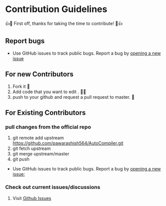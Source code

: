 # Contribution Guidelines

<!-- ----- -->
👍🎉 First off, thanks for taking the time to contribute! 🎉👍


## Report bugs

- Use GitHub issues to track public bugs. Report a bug by [opening a new issue](https://github.com/pawarashish564/AutoCompiler/issues/new) 

## For new Contributors 

1. Fork it 🍴 
2. Add code that you want to edit . 👨‍💻 
3. push to your github and request a pull request to master. 🙋

## For Existing Contributors 

### pull changes from the official repo

1. git remote add upstream https://github.com/pawarashish564/AutoCompiler.git
2. git fetch upstream
3. git merge upstream/master
4. git push

- Use GitHub issues to track public bugs. Report a bug by [opening a new issue](https://github.com/pawarashish564/AutoCompiler/issues/new);

### Check out current issues/discussions

1. Visit [Github Issues](https://github.com/pawarashish564/AutoCompiler/issues)
